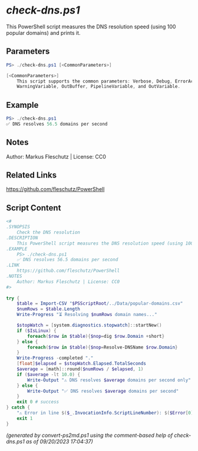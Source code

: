 *check-dns.ps1*
================

This PowerShell script measures the DNS resolution speed (using 100 popular domains) and prints it.

Parameters
----------
```powershell
PS> ./check-dns.ps1 [<CommonParameters>]

[<CommonParameters>]
    This script supports the common parameters: Verbose, Debug, ErrorAction, ErrorVariable, WarningAction, 
    WarningVariable, OutBuffer, PipelineVariable, and OutVariable.
```

Example
-------
```powershell
PS> ./check-dns.ps1
✅ DNS resolves 56.5 domains per second

```

Notes
-----
Author: Markus Fleschutz | License: CC0

Related Links
-------------
https://github.com/fleschutz/PowerShell

Script Content
--------------
```powershell
<#
.SYNOPSIS
	Check the DNS resolution 
.DESCRIPTION
	This PowerShell script measures the DNS resolution speed (using 100 popular domains) and prints it.
.EXAMPLE
	PS> ./check-dns.ps1
	✅ DNS resolves 56.5 domains per second
.LINK
	https://github.com/fleschutz/PowerShell
.NOTES
	Author: Markus Fleschutz | License: CC0
#>
 
try {
	$table = Import-CSV "$PSScriptRoot/../Data/popular-domains.csv"
	$numRows = $table.Length
	Write-Progress "⏳ Resolving $numRows domain names..."

	$stopWatch = [system.diagnostics.stopwatch]::startNew()
	if ($IsLinux) {
		foreach($row in $table){$nop=dig $row.Domain +short}
	} else {
		foreach($row in $table){$nop=Resolve-DNSName $row.Domain}
	}
	Write-Progress -completed "."
	[float]$elapsed = $stopWatch.Elapsed.TotalSeconds
	$average = [math]::round($numRows / $elapsed, 1)
	if ($average -lt 10.0) {
		Write-Output "⚠️ DNS resolves $average domains per second only"
	} else {  
		Write-Output "✅ DNS resolves $average domains per second"
	}
	exit 0 # success
} catch {
	"⚠️ Error in line $($_.InvocationInfo.ScriptLineNumber): $($Error[0])"
	exit 1
}
```

*(generated by convert-ps2md.ps1 using the comment-based help of check-dns.ps1 as of 09/20/2023 17:04:37)*
